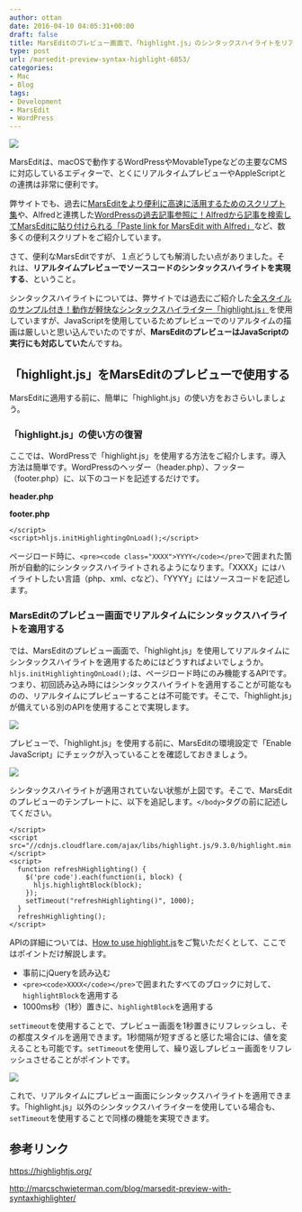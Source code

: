 ```yaml
---
author: ottan
date: 2016-04-10 04:05:31+00:00
draft: false
title: MarsEditのプレビュー画面で、「highlight.js」のシンタックスハイライトをリアルタイムでプレビューする
type: post
url: /marsedit-preview-syntax-highlight-6853/
categories:
- Mac
- Blog
tags:
- Development
- MarsEdit
- WordPress
---
```


![](/images/2016/04/160423-571b57e20f058.png)






MarsEditは、macOSで動作するWordPressやMovableTypeなどの主要なCMSに対応しているエディターで、とくにリアルタイムプレビューやAppleScriptとの連携は非常に便利です。





弊サイトでも、過去に[MarsEditをより便利に高速に活用するためのスクリプト集](https://ottan.xyz/marsedit-script-619/)や、Alfredと連携した[WordPressの過去記事参照に！Alfredから記事を検索してMarsEditに貼り付けられる「Paste link for MarsEdit with Alfred」](https://ottan.xyz/paste-link-for-marsedit-with-alfred-2174/)など、数多くの便利スクリプトをご紹介しています。





さて、便利なMarsEditですが、１点どうしても解消したい点がありました。それは、**リアルタイムプレビューでソースコードのシンタックスハイライトを実現する**、ということ。





シンタックスハイライトについては、弊サイトでは過去にご紹介した[全スタイルのサンプル付き！動作が軽快なシンタックスハイライター「highlight.js」](https://ottan.xyz/syntax-highlight-github-435/)を使用していますが、JavaScriptを使用しているためプレビューでのリアルタイムの描画は厳しいと思い込んでいたのですが、**MarsEditのプレビューはJavaScriptの実行にも対応していた**んですね。





## 「highlight.js」をMarsEditのプレビューで使用する





MarsEditに適用する前に、簡単に「highlight.js」の使い方をおさらいしましょう。





### 「highlight.js」の使い方の復習





ここでは、WordPressで「highlight.js」を使用する方法をご紹介します。導入方法は簡単です。WordPressのヘッダー（header.php）、フッター（footer.php）に、以下のコードを記述するだけです。





**header.php**



    
    





**footer.php**



    
    </script>
    <script>hljs.initHighlightingOnLoad();</script>





ページロード時に、`<pre><code class="XXXX">YYYY</code></pre>`で囲まれた箇所が自動的にシンタックスハイライトされるようになります。「XXXX」にはハイライトしたい言語（php、xml、cなど）、「YYYY」にはソースコードを記述します。





### MarsEditのプレビュー画面でリアルタイムにシンタックスハイライトを適用する





では、MarsEditのプレビュー画面で、「highlight.js」を使用してリアルタイムにシンタックスハイライトを適用するためにはどうすればよいでしょうか。`hljs.initHighlightingOnLoad();`は、ページロード時にのみ機能するAPIです。つまり、初回読み込み時にはシンタックスハイライトを適用することが可能なものの、リアルタイムにプレビューすることは不可能です。そこで、「highlight.js」が備えている別のAPIを使用することで実現します。





![](/images/2016/04/160423-571b57e486a8b-1.png)






プレビューで、「highlight.js」を使用する前に、MarsEditの環境設定で「Enable JavaScript」にチェックが入っていることを確認しておきましょう。





![](/images/2016/04/160423-571b57e7e3af3-1.png)






シンタックスハイライトが適用されていない状態が上図です。そこで、MarsEditのプレビューのテンプレートに、以下を追記します。`</body>`タグの前に記述してください。




    
    </script>
    <script src="//cdnjs.cloudflare.com/ajax/libs/highlight.js/9.3.0/highlight.min.js"></script>
    <script>
      function refreshHighlighting() {
        $('pre code').each(function(i, block) {
          hljs.highlightBlock(block);
        });
        setTimeout("refreshHighlighting()", 1000);
      }
      refreshHighlighting();
    </script>





APIの詳細については、[How to use highlight.js](https://highlightjs.org/usage/)をご覧いただくとして、ここではポイントだけ解説します。






  * 事前にjQueryを読み込む
  * `<pre><code>XXXX</code></pre>`で囲まれたすべてのブロックに対して、`highlightBlock`を適用する
  * 1000ms秒（1秒）置きに、`highlightBlock`を適用する




`setTimeout`を使用することで、プレビュー画面を1秒置きにリフレッシュし、その都度スタイルを適用できます。1秒間隔が短すぎると感じた場合には、値を変えることも可能です。`setTimeout`を使用して、繰り返しプレビュー画面をリフレッシュさせることがポイントです。





![](/images/2016/04/160423-571b57eb1eac2-1.png)






これで、リアルタイムにプレビュー画面にシンタックスハイライトを適用できます。「highlight.js」以外のシンタックスハイライターを使用している場合も、`setTimeout`を使用することで同様の機能を実現できます。





## 参考リンク



https://highlightjs.org/

http://marcschwieterman.com/blog/marsedit-preview-with-syntaxhighlighter/
